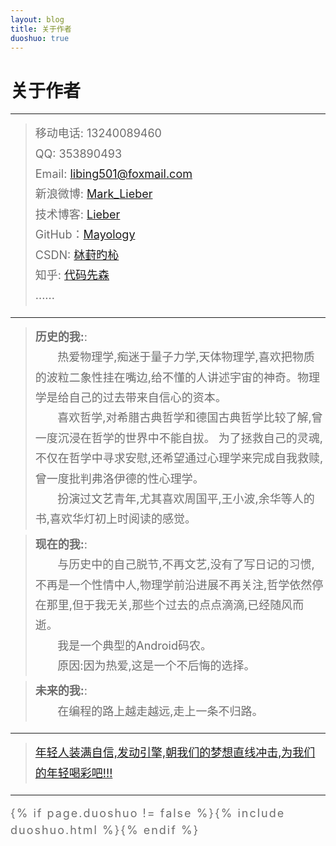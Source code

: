 ```yaml
---
layout: blog
title: 关于作者
duoshuo: true
---
```


<style>
p {
    color: #6D6D6D;
    font-size: 18px;
    line-height: 1.5;
    letter-spacing: 2px;
    margin-top: -10px;
}
hr {
	margin-top: 0;
	margin-bottom: 25px;
}
blockquote p {
    line-height: 1.8;
    letter-spacing: 0px;
}
</style>


# 关于作者

<hr id="line"/>


> 移动电话: 13240089460<br />
> QQ: 353890493<br />
> Email: <a href="mailto:libing501@foxmail.com">libing501@foxmail.com</a>  
> 新浪微博: <a href="http://weibo.com/108504315">Mark_Lieber</a>  
> 技术博客: <a href="http://Mayology.github.io/">Lieber</a>  
> GitHub：<a href="https://github.com/Mayology">Mayology</a>  
> CSDN: <a href="http://my.csdn.net/u014789529">栤葑旳杺</a>   
> 知乎: <a href="http://www.zhihu.com/people/tobin-29">代码先森</a>  
> ......

---

> **历史的我:**: <br />&nbsp;&nbsp;&nbsp;&nbsp;&nbsp;&nbsp;
	热爱物理学,痴迷于量子力学,天体物理学,喜欢把物质的波粒二象性挂在嘴边,给不懂的人讲述宇宙的神奇。物理学是给自己的过去带来自信心的资本。<br />&nbsp;&nbsp;&nbsp;&nbsp;&nbsp;&nbsp;
	喜欢哲学,对希腊古典哲学和德国古典哲学比较了解,曾一度沉浸在哲学的世界中不能自拔。
	为了拯救自己的灵魂,不仅在哲学中寻求安慰,还希望通过心理学来完成自我救赎,曾一度批判弗洛伊德的性心理学。<br />&nbsp;&nbsp;&nbsp;&nbsp;&nbsp;&nbsp;
	扮演过文艺青年,尤其喜欢周国平,王小波,余华等人的书,喜欢华灯初上时阅读的感觉。

> **现在的我:**: <br />&nbsp;&nbsp;&nbsp;&nbsp;&nbsp;&nbsp;
	与历史中的自己脱节,不再文艺,没有了写日记的习惯,不再是一个性情中人,物理学前沿进展不再关注,哲学依然停在那里,但于我无关,那些个过去的点点滴滴,已经随风而逝。 <br />&nbsp;&nbsp;&nbsp;&nbsp;&nbsp;&nbsp;
	我是一个典型的Android码农。 <br />&nbsp;&nbsp;&nbsp;&nbsp;&nbsp;&nbsp;
	原因:因为热爱,这是一个不后悔的选择。

> **未来的我:**: <br />&nbsp;&nbsp;&nbsp;&nbsp;&nbsp;&nbsp;
	在编程的路上越走越远,走上一条不归路。

---

> [年轻人装满自信,发动引擎,朝我们的梦想直线冲击,为我们的年轻喝彩吧!!!](/)

---

{% if page.duoshuo != false %}{% include duoshuo.html %}{% endif %}